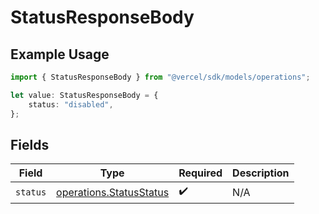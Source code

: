 # StatusResponseBody

## Example Usage

```typescript
import { StatusResponseBody } from "@vercel/sdk/models/operations";

let value: StatusResponseBody = {
    status: "disabled",
};
```

## Fields

| Field                                                              | Type                                                               | Required                                                           | Description                                                        |
| ------------------------------------------------------------------ | ------------------------------------------------------------------ | ------------------------------------------------------------------ | ------------------------------------------------------------------ |
| `status`                                                           | [operations.StatusStatus](../../models/operations/statusstatus.md) | :heavy_check_mark:                                                 | N/A                                                                |